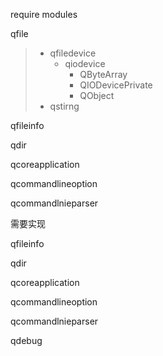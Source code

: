 require modules

qfile

> * qfiledevice
>   * qiodevice
>     * QByteArray
>     * QIODevicePrivate
>     * QObject
> * qstirng

qfileinfo

qdir

qcoreapplication

qcommandlineoption

qcommandlnieparser



需要实现

qfileinfo

qdir

qcoreapplication

qcommandlineoption

qcommandlnieparser

qdebug